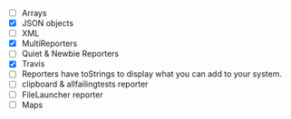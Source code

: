 - [ ] Arrays
- [X] JSON objects
- [ ] XML
- [X] MultiReporters
- [ ] Quiet & Newbie Reporters
- [X] Travis
- [ ] Reporters have toStrings to display what you can add to your system.
- [ ] clipboard & allfailingtests reporter
- [ ] FileLauncher reporter
- [ ] Maps
